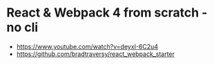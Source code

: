 # React & Webpack 4 from scratch - no cli

* <https://www.youtube.com/watch?v=deyxI-6C2u4>
* <https://github.com/bradtraversy/react_webpack_starter>